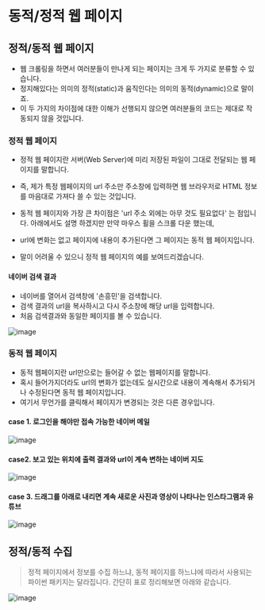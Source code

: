 # 동적/정적 웹 페이지

## 정적/동적 웹 페이지
- 웹 크롤링을 하면서 여러분들이 만나게 되는 페이지는 크게 두 가지로 분류할 수 있습니다.
- 정지해있다는 의미의 정적(static)과 움직인다는 의미의 동적(dynamic)으로 말이죠.
- 이 두 가지의 차이점에 대한 이해가 선행되지 않으면 여러분들의 코드는 제대로 작동되지 않을 것입니다.

### 정적 웹 페이지
- 정적 웹 페이지란 서버(Web Server)에 미리 저장된 파일이 그대로 전달되는 웹 페이지를 말합니다.
- 즉, 제가 특정 웹페이지의 url 주소만 주소창에 입력하면 웹 브라우저로 HTML 정보를 마음대로 가져다 쓸 수 있는 것입니다.
- 동적 웹 페이지와 가장 큰 차이점은 'url 주소 외에는 아무 것도 필요없다' 는 점입니다. 아래에서도 설명 하겠지만 만약 마우스 휠을 스크롤 다운 했는데, 
- url에 변화는 없고 페이지에 내용이 추가된다면 그 페이지는 동적 웹 페이지입니다.

- 말이 어려울 수 있으니 정적 웹 페이지의 예를 보여드리겠습니다.

#### 네이버 검색 결과
- 네이버를 열어서 검색창에 '손흥민'을 검색합니다.
- 검색 결과의 url을 복사하시고 다시 주소창에 해당 url을 입력합니다.
- 처음 검색결과와 동일한 페이지를 볼 수 있습니다.

![image](https://blog.kakaocdn.net/dn/73hwc/btrci9SiYZq/5lKXKKMcrk4c7j0ilmPpQK/img.gif)

### 동적 웹 페이지
- 동적 웹페이지란 url만으로는 들어갈 수 없는 웹페이지를 말합니다.
- 혹시 들어가지더라도 url의 변화가 없는데도 실시간으로 내용이 계속해서 추가되거나 수정된다면 동적 웹 페이지입니다.
- 여기서 무언가를 클릭해서 페이지가 변경되는 것은 다른 경우입니다.

#### case 1. 로그인을 해야만 접속 가능한 네이버 메일

![image](https://blog.kakaocdn.net/dn/cAXdgS/btrb9P1GMcw/u0WtT6wfUMnLXFoNoIbkGK/img.png)

#### case2. 보고 있는 위치에 출력 결과와 url이 계속 변하는 네이버 지도

![image](https://blog.kakaocdn.net/dn/ThKkM/btrcc5ilPYg/vpwJoWYkdDrdURnZjoi6V0/img.gif)

#### case 3. 드래그를 아래로 내리면 계속 새로운 사진과 영상이 나타나는 인스타그램과 유튜브

![image](https://blog.kakaocdn.net/dn/bKeKQq/btrcecovrXM/sTseDgkGf61f8ZNBKE6qT0/img.gif)


## 정적/동적 수집

> 정적 페이지에서 정보를 수집 하느냐, 동적 페이지를 하느냐에 따라서 사용되는 파이썬 패키지는 달라집니다. 간단히 표로 정리해보면 아래와 같습니다.

![image](https://wikidocs.net/images/page/141607/%E1%84%89%E1%85%B3%E1%84%8F%E1%85%B3%E1%84%85%E1%85%B5%E1%86%AB%E1%84%89%E1%85%A3%E1%86%BA_2021-08-16_%E1%84%8B%E1%85%A9%E1%84%92%E1%85%AE_5.08.22.png)